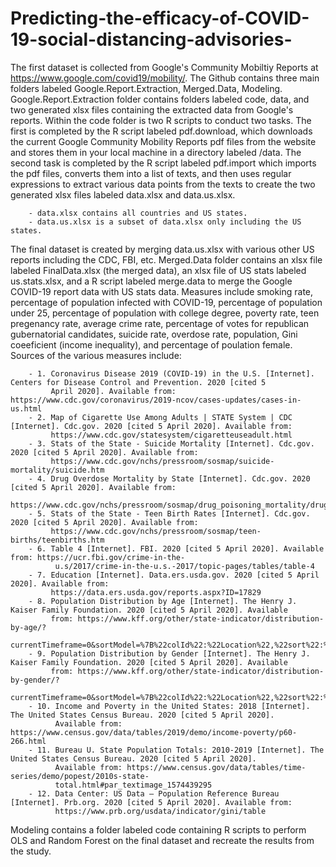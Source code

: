 # Predicting-the-efficacy-of-COVID-19-social-distancing-advisories-

The first dataset is collected from Google's Community Mobiltiy Reports at https://www.google.com/covid19/mobility/. The Github contains three main folders labeled Google.Report.Extraction, Merged.Data, Modeling. Google.Report.Extraction folder contains folders labeled code, data, and two generated xlsx files containing the extracted data from Google's reports. Within the code folder is two R scripts to conduct two tasks. The first is completed by the R script labeled pdf.download, which downloads the current Google Community Mobility Reports pdf files from the website and stores them in your local machine in a directory labeled /data. The second task is completed by the R script labeled pdf.import which imports the pdf files, converts them into a list of texts, and then uses regular expressions to extract various data points from the texts to create the two generated xlsx files labeled data.xlsx and data.us.xlsx. 

        - data.xlsx contains all countries and US states. 
        - data.us.xlsx is a subset of data.xlsx only including the US states. 

The final dataset is created by merging data.us.xlsx with various other US reports including the CDC, FBI, etc. Merged.Data folder contains an xlsx file labeled FinalData.xlsx (the merged data), an xlsx file of US stats labeled us.stats.xlsx, and a R script labeled merge.data to merge the Google COVID-19 report data with US stats data. Measures include smoking rate, percentage of population infected with COVID-19, percentage of population under 25, percentage of population with college degree, poverty rate, teen pregenancy rate, average crime rate, percentage of votes for republican gubernatorial candidates, suicide rate, overdose rate, population, Gini coeeficient (income inequality), and percentage of poulation female. Sources of the various measures include:

        - 1. Coronavirus Disease 2019 (COVID-19) in the U.S. [Internet]. Centers for Disease Control and Prevention. 2020 [cited 5 
             April 2020]. Available from: https://www.cdc.gov/coronavirus/2019-ncov/cases-updates/cases-in-us.html
        - 2. Map of Cigarette Use Among Adults | STATE System | CDC [Internet]. Cdc.gov. 2020 [cited 5 April 2020]. Available from: 
             https://www.cdc.gov/statesystem/cigaretteuseadult.html
        - 3. Stats of the State - Suicide Mortality [Internet]. Cdc.gov. 2020 [cited 5 April 2020]. Available from: 
             https://www.cdc.gov/nchs/pressroom/sosmap/suicide-mortality/suicide.htm
        - 4. Drug Overdose Mortality by State [Internet]. Cdc.gov. 2020 [cited 5 April 2020]. Available from: 
             https://www.cdc.gov/nchs/pressroom/sosmap/drug_poisoning_mortality/drug_poisoning.htm
        - 5. Stats of the State - Teen Birth Rates [Internet]. Cdc.gov. 2020 [cited 5 April 2020]. Available from: 
             https://www.cdc.gov/nchs/pressroom/sosmap/teen-births/teenbirths.htm
        - 6. Table 4 [Internet]. FBI. 2020 [cited 5 April 2020]. Available from: https://ucr.fbi.gov/crime-in-the-
              u.s/2017/crime-in-the-u.s.-2017/topic-pages/tables/table-4
        - 7. Education [Internet]. Data.ers.usda.gov. 2020 [cited 5 April 2020]. Available from: 
             https://data.ers.usda.gov/reports.aspx?ID=17829
        - 8. Population Distribution by Age [Internet]. The Henry J. Kaiser Family Foundation. 2020 [cited 5 April 2020]. Available 
             from: https://www.kff.org/other/state-indicator/distribution-by-age/?
             currentTimeframe=0&sortModel=%7B%22colId%22:%22Location%22,%22sort%22:%22asc%22%7D#notes
        - 9. Population Distribution by Gender [Internet]. The Henry J. Kaiser Family Foundation. 2020 [cited 5 April 2020]. Available 
             from: https://www.kff.org/other/state-indicator/distribution-by-gender/?
             currentTimeframe=0&sortModel=%7B%22colId%22:%22Location%22,%22sort%22:%22asc%22%7D
        - 10. Income and Poverty in the United States: 2018 [Internet]. The United States Census Bureau. 2020 [cited 5 April 2020]. 
              Available from: https://www.census.gov/data/tables/2019/demo/income-poverty/p60-266.html
        - 11. Bureau U. State Population Totals: 2010-2019 [Internet]. The United States Census Bureau. 2020 [cited 5 April 2020]. 
              Available from: https://www.census.gov/data/tables/time-series/demo/popest/2010s-state-
              total.html#par_textimage_1574439295
        - 12. Data Center: US Data – Population Reference Bureau [Internet]. Prb.org. 2020 [cited 5 April 2020]. Available from: 
              https://www.prb.org/usdata/indicator/gini/table

Modeling contains a folder labeled code containing R scripts to perform OLS and Random Forest on the final dataset and recreate the results from the study. 

